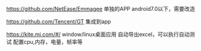 
https://github.com/NetEase/Emmagee
单独的APP   android7.0以下，需要改造

https://github.com/Tencent/GT
集成到app

https://kite.mi.com/#/
window/linux桌面应用   自动导出excel，可以执行自动测试  配置cpu,内存，电量，帧率等
